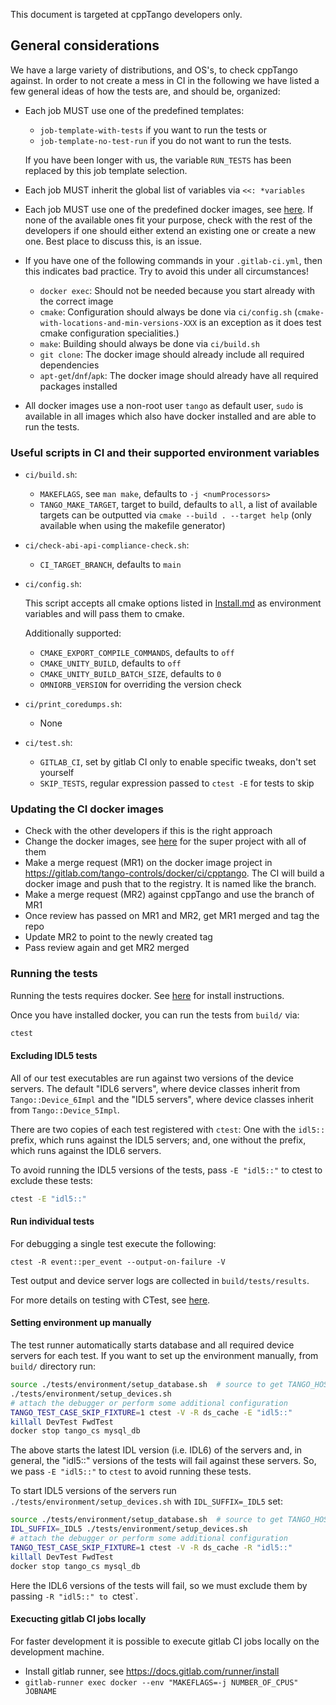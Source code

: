 This document is targeted at cppTango developers only.

## General considerations

We have a large variety of distributions, and OS's, to check cppTango against.
In order to not create a mess in CI in the following we have listed a few
general ideas of how the tests are, and should be, organized:

- Each job MUST use one of the predefined templates:
  - `job-template-with-tests` if you want to run the tests or
  - `job-template-no-test-run` if you do not want to run the tests.

  If you have been longer with us, the variable `RUN_TESTS` has been replaced by this
  job template selection.
- Each job MUST inherit the global list of variables via `<<: *variables`
- Each job MUST use one of the predefined docker images, see [here]( https://gitlab.com/tango-controls/docker/ci/cpptango).
  If none of the available ones fit your purpose, check with the rest of the
  developers if one should either extend an existing one or create a new one.
  Best place to discuss this, is an issue.
- If you have one of the following commands in your `.gitlab-ci.yml`, then this
  indicates bad practice.  Try to avoid this under all circumstances!
  - `docker exec`: Should not be needed because you start already with the correct image
  - `cmake`: Configuration should always be done via `ci/config.sh`
    (`cmake-with-locations-and-min-versions-XXX` is an exception as it does test cmake configuration specialities.)
  - `make`: Building should always be done via `ci/build.sh`
  - `git clone`: The docker image should already include all required dependencies
  - `apt-get`/`dnf`/`apk`: The docker image should already have all required
    packages installed
- All docker images use a non-root user `tango` as default user, `sudo` is
  available in all images which also have docker installed and are able to run the tests.

### Useful scripts in CI and their supported environment variables

- `ci/build.sh`:

   - `MAKEFLAGS`, see `man make`, defaults to `-j <numProcessors>`
   - `TANGO_MAKE_TARGET`, target to build, defaults to `all`, a list of
     available targets can be outputted via `cmake --build . --target help`
     (only available when using the makefile generator)

- `ci/check-abi-api-compliance-check.sh`:

   - `CI_TARGET_BRANCH`, defaults to `main`

- `ci/config.sh`:

   This script accepts all cmake options listed in [Install.md](./Install.md)
   as environment variables and will pass them to cmake.

   Additionally supported:
     - `CMAKE_EXPORT_COMPILE_COMMANDS`, defaults to `off`
     - `CMAKE_UNITY_BUILD`, defaults to `off`
     - `CMAKE_UNITY_BUILD_BATCH_SIZE`, defaults to `0`
     - `OMNIORB_VERSION` for overriding the version check

- `ci/print_coredumps.sh`:

   - None

- `ci/test.sh`:

   - `GITLAB_CI`, set by gitlab CI only to enable specific tweaks, don't set yourself
   - `SKIP_TESTS`, regular expression passed to `ctest -E` for tests to skip

### Updating the CI docker images

- Check with the other developers if this is the right approach
- Change the docker images, see
  [here](https://gitlab.com/tango-controls/docker/ci/cpptango/super) for the
  super project with all of them
- Make a merge request (MR1) on the docker image project in
  https://gitlab.com/tango-controls/docker/ci/cpptango. The CI will build a
  docker image and push that to the registry. It is named like the branch.
- Make a merge request (MR2) against cppTango and use the branch of MR1
- Once review has passed on MR1 and MR2, get MR1 merged and tag the repo
- Update MR2 to point to the newly created tag
- Pass review again and get MR2 merged

### Running the tests

Running the tests requires docker. See
[here](https://docs.docker.com/engine/install) for install instructions.

Once you have installed docker, you can run the tests from `build/` via:

```bash
ctest
```

#### Excluding IDL5 tests

All of our test executables are run against two versions of the device servers.
The default "IDL6 servers", where device classes inherit from
`Tango::Device_6Impl` and the "IDL5 servers", where device classes inherit from
`Tango::Device_5Impl`.

There are two copies of each test registered with `ctest`:  One with the
`idl5::` prefix, which runs against the IDL5 servers; and, one without the
prefix, which runs against the IDL6 servers.

To avoid running the IDL5 versions of the tests, pass `-E "idl5::"` to ctest to
exclude these tests:

```bash
ctest -E "idl5::"
```

#### Run individual tests

For debugging a single test execute the following:

```
ctest -R event::per_event --output-on-failure -V
```

Test output and device server logs are collected in `build/tests/results`.

For more details on testing with CTest, see [here](https://cmake.org/Wiki/CMake/Testing_With_CTest).

#### Setting environment up manually

The test runner automatically starts database and all required
device servers for each test. If you want to set up the environment
manually, from `build/` directory run:

```bash
source ./tests/environment/setup_database.sh  # source to get TANGO_HOST
./tests/environment/setup_devices.sh
# attach the debugger or perform some additional configuration
TANGO_TEST_CASE_SKIP_FIXTURE=1 ctest -V -R ds_cache -E "idl5::"
killall DevTest FwdTest
docker stop tango_cs mysql_db
```

The above starts the latest IDL version (i.e. IDL6) of the servers and, in
general, the "idl5::" versions of the tests will fail against these servers. So,
we pass `-E "idl5::"` to `ctest` to avoid running these tests.

To start IDL5 versions of the servers run `./tests/environment/setup_devices.sh`
with `IDL_SUFFIX=_IDL5` set:

```bash
source ./tests/environment/setup_database.sh  # source to get TANGO_HOST
IDL_SUFFIX=_IDL5 ./tests/environment/setup_devices.sh
# attach the debugger or perform some additional configuration
TANGO_TEST_CASE_SKIP_FIXTURE=1 ctest -V -R ds_cache -R "idl5::"
killall DevTest FwdTest
docker stop tango_cs mysql_db
```

Here the IDL6 versions of the tests will fail, so we must exclude them by
passing `-R "idl5::" to `ctest`.

#### Execucting gitlab CI jobs locally

For faster development it is possible to execute gitlab CI jobs locally on the development machine.

* Install gitlab runner, see https://docs.gitlab.com/runner/install
* `gitlab-runner exec docker --env "MAKEFLAGS=-j NUMBER_OF_CPUS" JOBNAME`
